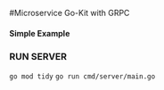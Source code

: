 #Microservice Go-Kit with GRPC
#### Simple Example

### RUN SERVER
```go mod tidy```
```go run cmd/server/main.go```
